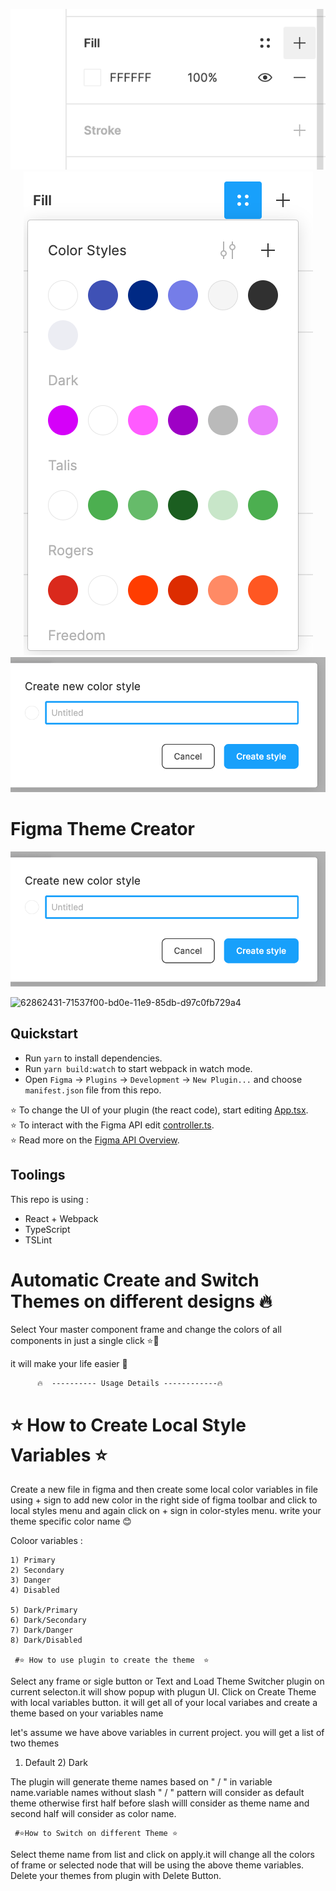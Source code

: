 


  <p align="center">
    <img src="./assets/ADD-COLOR.png">
    <br />
    <img src="./assets/ADD_COLOR_2.png">
    <br />
    <img src="./assets/ADD_THEME_NAME.png">
  </p>


# Figma Theme Creator
![62862431-71537f00-bd0e-11e9-85db-d97c0fb729a4](./assets/ADD_THEME_NAME.png)

![62862431-71537f00-bd0e-11e9-85db-d97c0fb729a4](https://user-images.githubusercontent.com/16322616/62862692-46b5f600-bd0f-11e9-93b0-75955d1de8f3.png)


## Quickstart
* Run `yarn` to install dependencies.
* Run `yarn build:watch` to start webpack in watch mode.
* Open `Figma` -> `Plugins` -> `Development` -> `New Plugin...` and choose `manifest.json` file from this repo.

⭐ To change the UI of your plugin (the react code), start editing [App.tsx](./src/app/components/App.tsx).  
⭐ To interact with the Figma API edit [controller.ts](./src/plugin/controller.ts).  
⭐ Read more on the [Figma API Overview](https://www.figma.com/plugin-docs/api/api-overview/).

## Toolings

This repo is using :
* React + Webpack
* TypeScript
* TSLint

# Automatic Create and Switch Themes  on different designs 🔥

  Select Your master component frame and change the colors of all components in just a single click ⭐🙈

  it will make your life easier 🤔

          🔥  ---------- Usage Details ------------🔥

#  ⭐ How to Create Local Style Variables ⭐

  Create a new file in figma and then create some local color variables in file using + sign to add new 
  color in the right side of figma toolbar and click to local styles menu and again click on + sign in color-styles menu.
  write your theme specific color name  😊



  Coloor variables : 

    1) Primary
    2) Secondary
    3) Danger
    4) Disabled

    5) Dark/Primary
    6) Dark/Secondary
    7) Dark/Danger
    8) Dark/Disabled

     #⭐ How to use plugin to create the theme  ⭐

  Select any frame or sigle button or Text and  Load Theme Switcher plugin on current selecton.it will show popup with plugun UI.
  Click on Create Theme with local variables button. it will get all of your local variabes and create a theme based on your variables name

  let's assume we have above variables in current project.
  you will get a list of two themes

  1) Default     2) Dark

  The plugin will generate theme names based on " / " in variable name.variable names without slash " / " pattern will consider as default theme otherwise first half before slash willl consider as theme name and second half will consider as color name.

     #⭐How to Switch on different Theme ⭐

  Select theme name from list and click on apply.it will change all the colors of frame or selected node that will be using the above theme variables.
  Delete your themes from plugin with Delete Button.